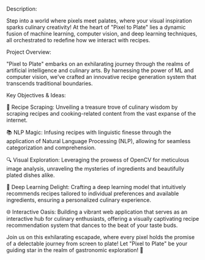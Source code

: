 Description: <br>

Step into a world where pixels meet palates, where your visual inspiration sparks culinary creativity! At the heart of "Pixel to Plate" lies a dynamic fusion of machine learning, computer vision, and deep learning techniques, all orchestrated to redefine how we interact with recipes.

Project Overview: <br>

"Pixel to Plate" embarks on an exhilarating journey through the realms of artificial intelligence and culinary arts. By harnessing the power of ML and computer vision, we've crafted an innovative recipe generation system that transcends traditional boundaries.

Key Objectives & Ideas: 
<br>

🍳 Recipe Scraping: Unveiling a treasure trove of culinary wisdom by scraping recipes and cooking-related content from the vast expanse of the internet. <br>

📚 NLP Magic: Infusing recipes with linguistic finesse through the application of Natural Language Processing (NLP), allowing for seamless categorization and comprehension. <br>

🔍 Visual Exploration: Leveraging the prowess of OpenCV for meticulous image analysis, unraveling the mysteries of ingredients and beautifully plated dishes alike. <br>

🧠 Deep Learning Delight: Crafting a deep learning model that intuitively recommends recipes tailored to individual preferences and available ingredients, ensuring a personalized culinary experience. <br>

🌐 Interactive Oasis: Building a vibrant web application that serves as an interactive hub for culinary enthusiasts, offering a visually captivating recipe recommendation system that dances to the beat of your taste buds. <br>

Join us on this exhilarating escapade, where every pixel holds the promise of a delectable journey from screen to plate! Let "Pixel to Plate" be your guiding star in the realm of gastronomic exploration! 🌟
